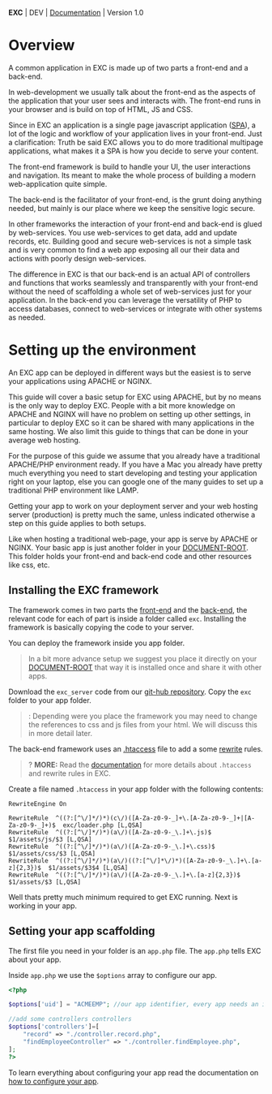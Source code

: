 **EXC** | DEV | [Documentation](./doc_index.md) | Version 1.0<BR>

# Overview #

A common application in EXC is made up of two parts a front-end and a back-end.

In web-development we usually talk about the front-end as the aspects of the application that your user sees and interacts with. The front-end runs in your browser and is build on top of HTML, JS and CSS.

Since in EXC an application is a single page javascript application ([SPA](https://en.wikipedia.org/wiki/Single-page_application)),
a lot of the logic and workflow of your application lives in your front-end. Just a clarification: Truth be said EXC allows you to do more traditional multipage applications, what makes it a SPA is how you decide to serve your content.

The front-end framework is build to handle your UI, the user interactions and navigation. Its meant to make the whole process of building a modern web-application quite simple.

The back-end is the facilitator of your front-end, is the grunt doing anything needed, but mainly is our place where we keep the sensitive logic secure.

In other frameworks the interaction of your front-end and back-end is glued by web-services. You use web-services to get data, add and update records, etc. Building good and secure web-services is not a simple task and is very common to find a web app exposing all our their data and actions with poorly design web-services.

The difference in EXC is that our back-end is an actual API of controllers and functions that works seamlessly and transparently with your front-end without the need of scaffolding a whole set of web-services just for your application. In the back-end you can leverage the versatility of PHP to access databases, connect to web-services or integrate with other systems as needed.

# Setting up the environment #

An EXC app can be deployed in different ways but the easiest is to serve your applications using APACHE or NGINX.

This guide will cover a basic setup for EXC using APACHE, but by no means is the only way to deploy EXC. People with a bit more knowledge on APACHE and NGINX will have no problem on setting up other settings, in particular to deploy EXC so it can be shared with many applications in the same hosting. We also limit this guide to things that can be done in your average web hosting.

For the purpose of this guide we assume that you already have a traditional APACHE/PHP environment ready. If you have a Mac you already have pretty much everything you need to start developing and testing your application right on your laptop, else you can google one of the many guides to set up a traditional PHP environment like LAMP.

Getting your app to work on your deployment server and your web hosting server (production) is pretty much the same, unless indicated otherwise a step on this guide applies to both setups.

Like when hosting a traditional web-page, your app is serve by APACHE or NGINX. Your basic app is just another folder in your [DOCUMENT-ROOT](http://httpd.apache.org/docs/2.4/mod/core.html#documentroot). This folder holds your front-end and back-end code and other resources like css, etc.

## Installing the EXC framework ##

The framework comes in two parts the [front-end](https://github.com/ctkjose/exc_core/) and the [back-end](https://github.com/ctkjose/exc_server/), the relevant code for each of part is inside a folder called `exc`. Installing the framework is basically copying the code to your server.

You can deploy the framework inside you app folder.  

> In a bit more advance setup we suggest you place it directly on your [DOCUMENT-ROOT](http://httpd.apache.org/docs/2.4/mod/core.html#documentroot) that way it is installed once and share it with other apps.

Download the `exc_server` code from our [git-hub repository](https://github.com/ctkjose/exc_server/). Copy the `exc` folder to your app folder.


> : Depending were you place the framework you may need to change the references to css and js files from your html. We will discuss this in more detail later.


The back-end framework uses an [.htaccess](https://httpd.apache.org/docs/2.4/howto/htaccess.html) file to add a some [rewrite](https://httpd.apache.org/docs/2.4/rewrite/intro.html) rules.

> ? **MORE:** Read the [documentation](./doc_server_htaccess.md) for more details about `.htaccess` and rewrite rules in EXC.

Create a file named `.htaccess` in your app folder with the following contents:
```
RewriteEngine On

RewriteRule  ^((?:[^\/]*/)*)(c\/)([A-Za-z0-9-_]+\.[A-Za-z0-9-_]+|[A-Za-z0-9-_]+)$  exc/loader.php [L,QSA]
RewriteRule  ^((?:[^\/]*/)*)(a\/)([A-Za-z0-9-_\.]+\.js)$  $1/assets/js/$3 [L,QSA]
RewriteRule  ^((?:[^\/]*/)*)(a\/)([A-Za-z0-9-_\.]+\.css)$  $1/assets/css/$3 [L,QSA]
RewriteRule  ^((?:[^\/]*/)*)(a\/)((?:[^\/]*\/)*)([A-Za-z0-9-_\.]+\.[a-z]{2,3})$  $1/assets/$3$4 [L,QSA]
RewriteRule  ^((?:[^\/]*/)*)(a\/)([A-Za-z0-9-_\.]+\.[a-z]{2,3})$  $1/assets/$3 [L,QSA]
```

Well thats pretty much minimum required to get EXC running. Next is working in your app.

## Setting your app scaffolding ##

The first file you need in your folder is an `app.php` file.  The `app.php` tells EXC about your app.

Inside `app.php` we use the `$options` array to configure our app.

```php
<?php

$options['uid'] = "ACMEEMP"; //our app identifier, every app needs an identifier...

//add some controllers controllers
$options['controllers']=[
	"record" => "./controller.record.php",
	"findEmployeeController" => "./controller.findEmployee.php",
];
?>
```

To learn everything about configuring your app read the documentation on [how to configure your app](./doc_server_config.md).
